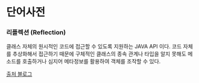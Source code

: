 # 단어사전

### 리플렉션 (Reflection)

클래스 자체의 원시적인 코드에 접근할 수 있도록 지원하는 JAVA API 이다. 코드 자체를 추상화해서 접근하기 때문에 구체적인 클래스의 종속 관계나
타입을 알지 못해도 메소드를 호출하거나 심지어 메타정보를 활용하여 객체를 조작할 수 있다.

[출처 블로그](https://gmoon92.github.io/spring/aop/2019/02/23/spring-aop-proxy-bean.html)

